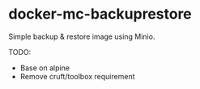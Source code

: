 # docker-mc-backuprestore

Simple backup & restore image using Minio.

TODO: 
- Base on alpine
- Remove cruft/toolbox requirement
